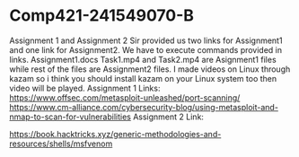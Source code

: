 # Comp421-241549070-B
Assignment 1 and Assignment 2
Sir provided us two links for Assignment1 and one link for Assignment2. We have to execute commands provided in links. Assignment1.docs Task1.mp4 and Task2.mp4 are Asignment1 files while rest of the files are Assignment2 files. I made videos on Linux through kazam so i think you should install kazam on your Linux system too then video will be played. 
Assignment 1 Links:                                                                                                                                                               
https://www.offsec.com/metasploit-unleashed/port-scanning/                                                                                                                                                     
https://www.cm-alliance.com/cybersecurity-blog/using-metasploit-and-nmap-to-scan-for-vulnerabilities
Assignment 2 Link:

 https://book.hacktricks.xyz/generic-methodologies-and-resources/shells/msfvenom
